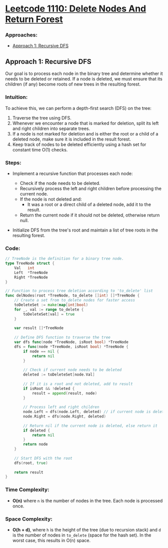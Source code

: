 # [Leetcode 1110: Delete Nodes And Return Forest](https://leetcode.com/problems/delete-nodes-and-return-forest/)

### Approaches:
- [Approach 1: Recursive DFS](#approach-1-recursive-dfs)

## Approach 1: Recursive DFS

Our goal is to process each node in the binary tree and determine whether it needs to be deleted or retained. If a node is deleted, we must ensure that its children (if any) become roots of new trees in the resulting forest.

### Intuition:

To achieve this, we can perform a depth-first search (DFS) on the tree:
1. Traverse the tree using DFS.
2. Whenever we encounter a node that is marked for deletion, split its left and right children into separate trees.
3. If a node is not marked for deletion and is either the root or a child of a deleted node, make sure it is included in the result forest.
4. Keep track of nodes to be deleted efficiently using a hash set for constant time O(1) checks.

### Steps:
- Implement a recursive function that processes each node:
  - Check if the node needs to be deleted.
  - Recursively process the left and right children before processing the current node.
  - If the node is not deleted and:
    - It was a root or a direct child of a deleted node, add it to the result.
  - Return the current node if it should not be deleted, otherwise return null.
  
- Initialize DFS from the tree's root and maintain a list of tree roots in the resulting forest.

### Code:

```go
// TreeNode is the definition for a binary tree node.
type TreeNode struct {
    Val   int
    Left  *TreeNode
    Right *TreeNode
}

// Function to process tree deletion according to 'to_delete' list
func delNodes(root *TreeNode, to_delete []int) []*TreeNode {
    // Create a set from to_delete nodes for faster access
    toDeleteSet := make(map[int]bool)
    for _, val := range to_delete {
        toDeleteSet[val] = true
    }
    
    var result []*TreeNode
    
    // Define DFS function to traverse the tree
    var dfs func(node *TreeNode, isRoot bool) *TreeNode
    dfs = func(node *TreeNode, isRoot bool) *TreeNode {
        if node == nil {
            return nil
        }
        
        // Check if current node needs to be deleted
        deleted := toDeleteSet[node.Val]
        
        // If it is a root and not deleted, add to result
        if isRoot && !deleted {
            result = append(result, node)
        }
        
        // Process left and right children
        node.Left = dfs(node.Left, deleted) // if current node is deleted, children become roots
        node.Right = dfs(node.Right, deleted)
        
        // Return nil if the current node is deleted, else return it
        if deleted {
            return nil
        }
        return node
    }
    
    // Start DFS with the root
    dfs(root, true)
    
    return result
}
```

### Time Complexity:

- **O(n)** where `n` is the number of nodes in the tree. Each node is processed once.

### Space Complexity:
- **O(h + d)**, where `h` is the height of the tree (due to recursion stack) and `d` is the number of nodes in `to_delete` (space for the hash set). In the worst case, this results in O(n) space.

